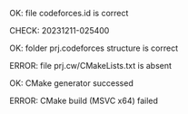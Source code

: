 OK: file codeforces.id is correct
CHECK: 20231211-025400
OK: folder prj.codeforces structure is correct
ERROR: file prj.cw/CMakeLists.txt is absent
OK: CMake generator successed
ERROR: CMake build (MSVC x64) failed
